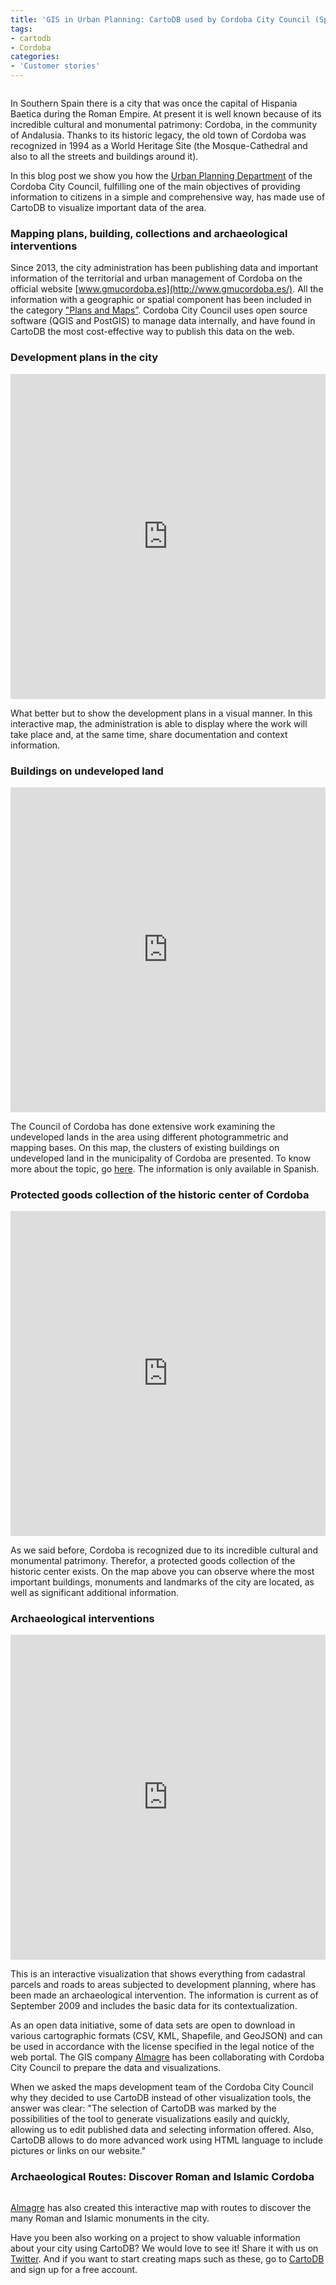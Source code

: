 ```yaml
---
title: 'GIS in Urban Planning: CartoDB used by Cordoba City Council (Spain)'
tags:
- cartodb
- Cordoba
categories:
- 'Customer stories'
---
```



<div class="wrap"><p class="wrap-border"><img src="/img/posts/2014-09-24-mapping-cordoba/cordoba.png" alt="" /></p></div>

In Southern Spain there is a city that was once the capital of Hispania Baetica during the Roman Empire. At present it is well known because of its incredible cultural and monumental patrimony: Cordoba, in the community of Andalusia. Thanks to its historic legacy, the old town of Cordoba was recognized in 1994 as a World Heritage Site (the Mosque-Cathedral and also to all the streets and buildings around it).
 
In this blog post we show you how the [Urban Planning Department](http://www.gmucordoba.es/) of the Cordoba City Council, fulfilling one of the main objectives of providing information to citizens in a simple and comprehensive way, has made use of CartoDB to visualize important data of the area.

<!--more-->

### Mapping plans, building, collections and archaeological interventions
 
Since 2013, the city administration has been publishing data and important information of the territorial and urban management of Cordoba on the official website [www.gmucordoba.es](http://www.gmucordoba.es/). All the information with a geographic or spatial component has been included in the category ["Plans and Maps”](http://www.gmucordoba.es/accesibilidad-en-espacios-publicos). Cordoba City Council uses open source software (QGIS and PostGIS) to manage data internally, and have found in CartoDB the most cost-effective way to publish this data on the web. 
 
 
### Development plans in the city
 
<div class="wrap">
	<iframe width='100%' height='520' frameborder='0' src='http://gmucordoba.cartodb.com/viz/71cf83f6-ee0d-11e2-9bf5-8b99d6e4eea2/embed_map?title=true&description=true&search=false&shareable=true&cartodb_logo=true&layer_selector=true&scrollwheel=true&sublayer_options=1|1&sql=&sw_lat=37.7948641218391&sw_lon=-5.008049011230469&ne_lat=37.96964338215501&ne_lon=-4.568595886230469' allowfullscreen webkitallowfullscreen mozallowfullscreen oallowfullscreen msallowfullscreen></iframe>
</div>
 
What better but to show the development plans in a visual manner. In this interactive map, the administration is able to display where the work will take place and, at the same time, share documentation and context information.
 

### Buildings on undeveloped land
 
<div class="wrap">
	<iframe width='100%' height='520' frameborder='0' src='http://gmucordoba.cartodb.com/viz/0f421c26-be3c-11e3-bb31-0e73339ffa50/embed_map?title=true&description=true&search=false&shareable=true&cartodb_logo=true&layer_selector=false&legends=false&scrollwheel=true&fullscreen=true&sublayer_options=1&sql=&sw_lat=37.86099705940275&sw_lon=-4.979681968688965&ne_lat=37.96230152605801&ne_lon=-4.691290855407715' allowfullscreen webkitallowfullscreen mozallowfullscreen oallowfullscreen msallowfullscreen></iframe>
</div>
 
The Council of Cordoba has done extensive work examining the undeveloped lands in the area using different photogrammetric and mapping bases. On this map, the clusters of existing buildings on undeveloped land in the municipality of Cordoba are presented. To know more about the topic, go [here]( http://www.gmucordoba.es/parcelaciones).  The information is only available in Spanish.
 
 
### Protected goods collection of the historic center of Cordoba

<div class="wrap">
	<iframe width='100%' height='520' frameborder='0' src='http://gmucordoba.cartodb.com/viz/36b96eea-4555-11e3-a86b-8dff2bc7d0d6/embed_map?title=true&description=true&search=true&shareable=true&cartodb_logo=true&layer_selector=false&legends=true&scrollwheel=true&sublayer_options=1&sql=&sw_lat=37.85920751667351&sw_lon=-4.828770160675049&ne_lat=37.9014131137246&ne_lon=-4.718906879425049' allowfullscreen webkitallowfullscreen mozallowfullscreen oallowfullscreen msallowfullscreen></iframe>
</div>
 
As we said before, Cordoba is recognized due to its incredible cultural and monumental patrimony. Therefor, a protected goods collection of the historic center exists. On the map above you can observe where the most important buildings, monuments and landmarks of the city are located, as well as significant additional information.
 
 
### Archaeological interventions
 
<div class="wrap">
	<iframe width='100%' height='520' frameborder='0' src='http://gmucordoba.cartodb.com/viz/15661eac-568d-11e3-81a9-af5d9c67cceb/embed_map?title=true&description=true&search=false&shareable=true&cartodb_logo=true&layer_selector=false&legends=true&scrollwheel=true&fullscreen=true&sublayer_options=1&sql=&sw_lat=37.86059725364431&sw_lon=-4.842653274536133&ne_lat=37.9112671990639&ne_lon=-4.698457717895508' allowfullscreen webkitallowfullscreen mozallowfullscreen oallowfullscreen msallowfullscreen></iframe>
</div>

This is an interactive visualization that shows everything from cadastral parcels and roads to areas subjected to development planning, where has been made an archaeological intervention. The information is current as of September 2009 and includes the basic data for its contextualization.
 
As an open data initiative, some of data sets are open to download in various cartographic formats (CSV, KML, Shapefile, and GeoJSON) and can be used in accordance with the license specified in the legal notice of the web portal. The GIS company [Almagre](http://www.almagre.es/) has been collaborating with Cordoba City Council to prepare the data and visualizations.
 
When we asked the maps development team of the Cordoba City Council why they decided to use CartoDB instead of other visualization tools, the answer was clear: "The selection of CartoDB was marked by the possibilities of the tool to generate visualizations easily and quickly, allowing us to edit published data and selecting information offered. Also, CartoDB allows to do more advanced work using HTML language to include pictures or links on our website."
 
 
### Archaeological Routes: Discover Roman and Islamic Cordoba
 
<div class="wrap"><p><a href="http://www.arqueocordoba.com/rutas/" class="wrap-border"><img src="/img/posts/2014-09-24-mapping-cordoba/arqueologiasomostodos.png" alt="" /></a></p></div>

[Almagre](http://www.almagre.es/) has also created this interactive map with routes to discover the many Roman and Islamic monuments in the city.

 
Have you been also working on a project to show valuable information about your city using CartoDB? We would love to see it! Share it with us on [Twitter]( https://twitter.com/cartoDB). And if you want to start creating maps such as these, go to [CartoDB](http://cartodb.com/) and sign up for a free account. 

